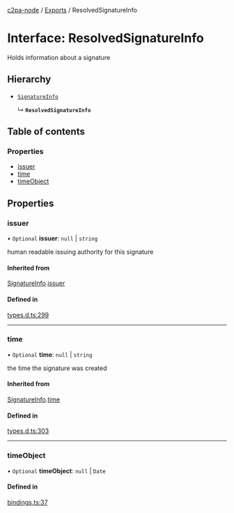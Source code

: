 [c2pa-node](../README.md) / [Exports](../modules.md) / ResolvedSignatureInfo

# Interface: ResolvedSignatureInfo

Holds information about a signature

## Hierarchy

- [`SignatureInfo`](types.SignatureInfo.md)

  ↳ **`ResolvedSignatureInfo`**

## Table of contents

### Properties

- [issuer](ResolvedSignatureInfo.md#issuer)
- [time](ResolvedSignatureInfo.md#time)
- [timeObject](ResolvedSignatureInfo.md#timeobject)

## Properties

### issuer

• `Optional` **issuer**: ``null`` \| `string`

human readable issuing authority for this signature

#### Inherited from

[SignatureInfo](types.SignatureInfo.md).[issuer](types.SignatureInfo.md#issuer)

#### Defined in

[types.d.ts:299](https://github.com/contentauth/c2pa-node/blob/46975b6/js-src/types.d.ts#L299)

___

### time

• `Optional` **time**: ``null`` \| `string`

the time the signature was created

#### Inherited from

[SignatureInfo](types.SignatureInfo.md).[time](types.SignatureInfo.md#time)

#### Defined in

[types.d.ts:303](https://github.com/contentauth/c2pa-node/blob/46975b6/js-src/types.d.ts#L303)

___

### timeObject

• `Optional` **timeObject**: ``null`` \| `Date`

#### Defined in

[bindings.ts:37](https://github.com/contentauth/c2pa-node/blob/46975b6/js-src/bindings.ts#L37)
